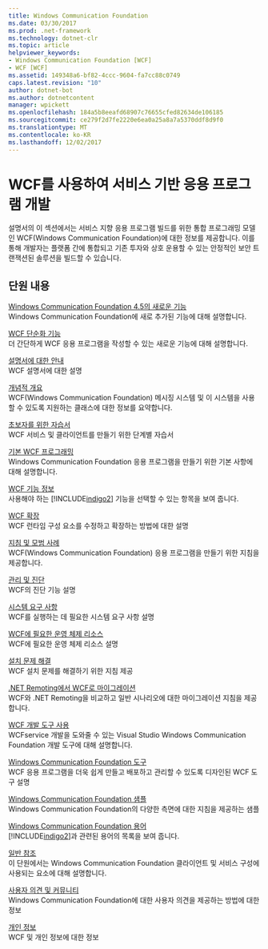```yaml
---
title: Windows Communication Foundation
ms.date: 03/30/2017
ms.prod: .net-framework
ms.technology: dotnet-clr
ms.topic: article
helpviewer_keywords:
- Windows Communication Foundation [WCF]
- WCF [WCF]
ms.assetid: 149348a6-bf82-4ccc-9604-fa7cc88c0749
caps.latest.revision: "10"
author: dotnet-bot
ms.author: dotnetcontent
manager: wpickett
ms.openlocfilehash: 184a5b8eeafd68907c76655cfed82634de106185
ms.sourcegitcommit: ce279f2d7fe2220e6ea0a25a8a7a5370ddf8d9f0
ms.translationtype: MT
ms.contentlocale: ko-KR
ms.lasthandoff: 12/02/2017
---
```

# <a name="developing-service-oriented-applications-with-wcf"></a>WCF를 사용하여 서비스 기반 응용 프로그램 개발
설명서의 이 섹션에서는 서비스 지향 응용 프로그램 빌드를 위한 통합 프로그래밍 모델인 WCF(Windows Communication Foundation)에 대한 정보를 제공합니다. 이를 통해 개발자는 플랫폼 간에 통합되고 기존 투자와 상호 운용할 수 있는 안정적인 보안 트랜잭션된 솔루션을 빌드할 수 있습니다.
 
## <a name="in-this-section"></a>단원 내용  
 [Windows Communication Foundation 4.5의 새로운 기능](../../../docs/framework/wcf/whats-new.md)  
 Windows Communication Foundation에 새로 추가된 기능에 대해 설명합니다.  
  
 [WCF 단순화 기능](../../../docs/framework/wcf/wcf-simplification-features.md)  
 더 간단하게 WCF 응용 프로그램을 작성할 수 있는 새로운 기능에 대해 설명합니다.  
  
 [설명서에 대한 안내](../../../docs/framework/wcf/guide-to-the-documentation.md)  
 WCF 설명서에 대한 설명  
  
 [개념적 개요](../../../docs/framework/wcf/conceptual-overview.md)  
 WCF(Windows Communication Foundation) 메시징 시스템 및 이 시스템을 사용할 수 있도록 지원하는 클래스에 대한 정보를 요약합니다.  
  
 [초보자를 위한 자습서](../../../docs/framework/wcf/getting-started-tutorial.md)  
 WCF 서비스 및 클라이언트를 만들기 위한 단계별 자습서  
  
 [기본 WCF 프로그래밍](../../../docs/framework/wcf/basic-wcf-programming.md)  
 Windows Communication Foundation 응용 프로그램을 만들기 위한 기본 사항에 대해 설명합니다.  
  
 [WCF 기능 정보](../../../docs/framework/wcf/feature-details/index.md)  
 사용해야 하는 [!INCLUDE[indigo2](../../../includes/indigo2-md.md)] 기능을 선택할 수 있는 항목을 보여 줍니다.  
  
 [WCF 확장](../../../docs/framework/wcf/extending/extending-wcf.md)  
 WCF 런타임 구성 요소를 수정하고 확장하는 방법에 대한 설명  
  
 [지침 및 모범 사례](../../../docs/framework/wcf/guidelines-and-best-practices.md)  
 WCF(Windows Communication Foundation) 응용 프로그램을 만들기 위한 지침을 제공합니다.  
  
 [관리 및 진단](../../../docs/framework/wcf/diagnostics/index.md)  
 WCF의 진단 기능 설명  
  
 [시스템 요구 사항](../../../docs/framework/wcf/wcf-system-requirements.md)  
 WCF를 실행하는 데 필요한 시스템 요구 사항 설명  
  
 [WCF에 필요한 운영 체제 리소스](../../../docs/framework/wcf/operating-system-resources-required-by-wcf.md)  
 WCF에 필요한 운영 체제 리소스 설명  
  
 [설치 문제 해결](../../../docs/framework/wcf/troubleshooting-setup-issues.md)  
 WCF 설치 문제를 해결하기 위한 지침 제공  
  
 [.NET Remoting에서 WCF로 마이그레이션](../../../docs/framework/wcf/migrating-from-net-remoting-to-wcf.md)  
 WCF와 .NET Remoting을 비교하고 일반 시나리오에 대한 마이그레이션 지침을 제공합니다.  
  
 [WCF 개발 도구 사용](../../../docs/framework/wcf/using-the-wcf-development-tools.md)  
 WCFservice 개발을 도와줄 수 있는 Visual Studio Windows Communication Foundation 개발 도구에 대해 설명합니다.  
  
 [Windows Communication Foundation 도구](../../../docs/framework/wcf/tools.md)  
 WCF 응용 프로그램을 더욱 쉽게 만들고 배포하고 관리할 수 있도록 디자인된 WCF 도구 설명  
  
 [Windows Communication Foundation 샘플](../../../docs/framework/wcf/samples/index.md)  
 Windows Communication Foundation의 다양한 측면에 대한 지침을 제공하는 샘플  
  
 [Windows Communication Foundation 용어](../../../docs/framework/wcf/glossary.md)  
 [!INCLUDE[indigo2](../../../includes/indigo2-md.md)]과 관련된 용어의 목록을 보여 줍니다.  
  
 [일반 참조](../../../docs/framework/wcf/general-reference.md)  
 이 단원에서는 Windows Communication Foundation 클라이언트 및 서비스 구성에 사용되는 요소에 대해 설명합니다.  
  
 [사용자 의견 및 커뮤니티](../../../docs/framework/wcf/feedback-and-community.md)  
 Windows Communication Foundation에 대한 사용자 의견을 제공하는 방법에 대한 정보  
  
 [개인 정보](../../../docs/framework/wcf/privacy-information.md)  
 WCF 및 개인 정보에 대한 정보  
